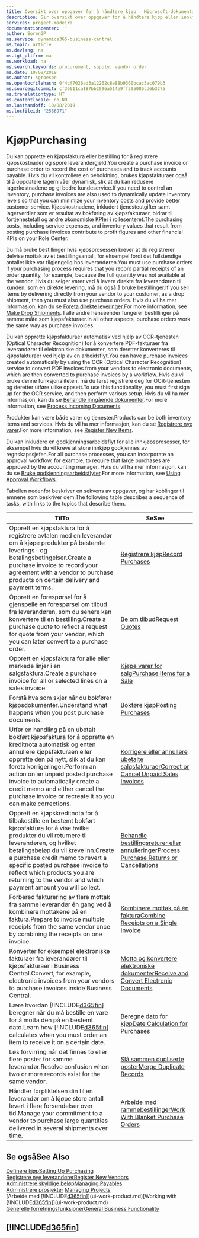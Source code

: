 ```yaml
---
title: Oversikt over oppgaver for å håndtere kjøp | Microsoft-dokumentasjon
description: Gir oversikt over oppgaver for å håndtere kjøp eller innkjøpsprosesser, inkludert hvordan kjøpsfakturaer og bestillinger fungerer.
services: project-madeira
documentationcenter: ''
author: SorenGP
ms.service: dynamics365-business-central
ms.topic: article
ms.devlang: na
ms.tgt_pltfrm: na
ms.workload: na
ms.search.keywords: procurement, supply, vendor order
ms.date: 10/08/2019
ms.author: sgroespe
ms.openlocfilehash: 0f4cf7026ad3a12262c8e88b9360bcac3ac079b3
ms.sourcegitcommit: cf36611ca187bb2996a514e9ff395086cd6b3275
ms.translationtype: HT
ms.contentlocale: nb-NO
ms.lasthandoff: 10/08/2019
ms.locfileid: "2566971"
---
```

# <a name="purchasing"></a><span data-ttu-id="1edc0-103">Kjøp</span><span class="sxs-lookup"><span data-stu-id="1edc0-103">Purchasing</span></span>
<span data-ttu-id="1edc0-104">Du kan opprette en kjøpsfaktura eller bestilling for å registrere kjøpskostnader og spore leverandørgjeld.</span><span class="sxs-lookup"><span data-stu-id="1edc0-104">You create a purchase invoice or purchase order to record the cost of purchases and to track accounts payable.</span></span> <span data-ttu-id="1edc0-105">Hvis du vil kontrollere en beholdning, brukes kjøpsfakturaer også til å oppdatere lagernivåer dynamisk, slik at du kan redusere lagerkostnadene og gi bedre kundeservice.</span><span class="sxs-lookup"><span data-stu-id="1edc0-105">If you need to control an inventory, purchase invoices are also used to dynamically update inventory levels so that you can minimize your inventory costs and provide better customer service.</span></span> <span data-ttu-id="1edc0-106">Kjøpskostnadene, inkludert tjenesteutgifter samt lagerverdier som er resultat av bokføring av kjøpsfakturaer, bidrar til fortjenestetall og andre økonomiske KPIer i rollesenteret.</span><span class="sxs-lookup"><span data-stu-id="1edc0-106">The purchasing costs, including service expenses, and inventory values that result from posting purchase invoices contribute to profit figures and other financial KPIs on your Role Center.</span></span>

<span data-ttu-id="1edc0-107">Du må bruke bestillinger hvis kjøpsprosessen krever at du registrerer delvise mottak av et bestillingsantall, for eksempel fordi det fullstendige antallet ikke var tilgjengelig hos leverandøren.</span><span class="sxs-lookup"><span data-stu-id="1edc0-107">You must use purchase orders if your purchasing process requires that you record partial receipts of an order quantity, for example, because the full quantity was not available at the vendor.</span></span> <span data-ttu-id="1edc0-108">Hvis du selger varer ved å levere direkte fra leverandøren til kunden, som en direkte levering, må du også å bruke bestillinger.</span><span class="sxs-lookup"><span data-stu-id="1edc0-108">If you sell items by delivering directly from your vendor to your customer, as a drop shipment, then you must also use purchase orders.</span></span> <span data-ttu-id="1edc0-109">Hvis du vil ha mer informasjon, kan du se [Foreta direkte leveringer](sales-how-drop-shipment.md).</span><span class="sxs-lookup"><span data-stu-id="1edc0-109">For more information, see [Make Drop Shipments](sales-how-drop-shipment.md).</span></span> <span data-ttu-id="1edc0-110">I alle andre henseender fungerer bestillinger på samme måte som kjøpsfakturaer.</span><span class="sxs-lookup"><span data-stu-id="1edc0-110">In all other aspects, purchase orders work the same way as purchase invoices.</span></span>

<span data-ttu-id="1edc0-111">Du kan opprette kjøpsfakturaer automatisk ved hjelp av OCR-tjenesten (Optical Character Recognition) for å konvertere PDF-fakturaer fra leverandører til elektroniske dokumenter, som deretter konverteres til kjøpsfakturaer ved hjelp av en arbeidsflyt.</span><span class="sxs-lookup"><span data-stu-id="1edc0-111">You can have purchase invoices created automatically by using the OCR (Optical Character Recognition) service to convert PDF invoices from your vendors to electronic documents, which are then converted to purchase invoices by a workflow.</span></span> <span data-ttu-id="1edc0-112">Hvis du vil bruke denne funksjonaliteten, må du først registrere deg for OCR-tjenesten og deretter utføre ulike oppsett.</span><span class="sxs-lookup"><span data-stu-id="1edc0-112">To use this functionality, you must first sign up for the OCR service, and then perform various setup.</span></span> <span data-ttu-id="1edc0-113">Hvis du vil ha mer informasjon, kan du se [Behandle inngående dokumenter](across-process-income-documents.md).</span><span class="sxs-lookup"><span data-stu-id="1edc0-113">For more information, see [Process Incoming Documents](across-process-income-documents.md).</span></span>      

<span data-ttu-id="1edc0-114">Produkter kan være både varer og tjenester.</span><span class="sxs-lookup"><span data-stu-id="1edc0-114">Products can be both inventory items and services.</span></span> <span data-ttu-id="1edc0-115">Hvis du vil ha mer informasjon, kan du se [Registrere nye varer](inventory-how-register-new-items.md).</span><span class="sxs-lookup"><span data-stu-id="1edc0-115">For more information, see [Register New Items](inventory-how-register-new-items.md).</span></span>

<span data-ttu-id="1edc0-116">Du kan inkludere en godkjenningsarbeidsflyt for alle innkjøpsprosesser, for eksempel hvis du vil kreve at store innkjøp godkjennes av regnskapssjefen.</span><span class="sxs-lookup"><span data-stu-id="1edc0-116">For all purchase processes, you can incorporate an approval workflow, for example, to require that large purchases are approved by the accounting manager.</span></span> <span data-ttu-id="1edc0-117">Hvis du vil ha mer informasjon, kan du se [Bruke godkjenningsarbeidsflyter](across-how-use-approval-workflows.md).</span><span class="sxs-lookup"><span data-stu-id="1edc0-117">For more information, see [Using Approval Workflows](across-how-use-approval-workflows.md).</span></span>

<span data-ttu-id="1edc0-118">Tabellen nedenfor beskriver en sekvens av oppgaver, og har koblinger til emnene som beskriver dem.</span><span class="sxs-lookup"><span data-stu-id="1edc0-118">The following table describes a sequence of tasks, with links to the topics that describe them.</span></span>

| <span data-ttu-id="1edc0-119">Til</span><span class="sxs-lookup"><span data-stu-id="1edc0-119">To</span></span> | <span data-ttu-id="1edc0-120">Se</span><span class="sxs-lookup"><span data-stu-id="1edc0-120">See</span></span> |
| --- | --- |
| <span data-ttu-id="1edc0-121">Opprett en kjøpsfaktura for å registrere avtalen med en leverandør om å kjøpe produkter på bestemte leverings- og betalingsbetingelser.</span><span class="sxs-lookup"><span data-stu-id="1edc0-121">Create a purchase invoice to record your agreement with a vendor to purchase products on certain delivery and payment terms.</span></span> |[<span data-ttu-id="1edc0-122">Registrere kjøp</span><span class="sxs-lookup"><span data-stu-id="1edc0-122">Record Purchases</span></span>](purchasing-how-record-purchases.md) |
|<span data-ttu-id="1edc0-123">Opprett en forespørsel for å gjenspeile en forespørsel om tilbud fra leverandøren, som du senere kan konvertere til en bestilling.</span><span class="sxs-lookup"><span data-stu-id="1edc0-123">Create a purchase quote to reflect a request for quote from your vendor, which you can later convert to a purchase order.</span></span>|[<span data-ttu-id="1edc0-124">Be om tilbud</span><span class="sxs-lookup"><span data-stu-id="1edc0-124">Request Quotes</span></span>](purchasing-how-request-quotes.md)|
| <span data-ttu-id="1edc0-125">Opprett en kjøpsfaktura for alle eller merkede linjer i en salgsfaktura.</span><span class="sxs-lookup"><span data-stu-id="1edc0-125">Create a purchase invoice for all or selected lines on a sales invoice.</span></span> |[<span data-ttu-id="1edc0-126">Kjøpe varer for salg</span><span class="sxs-lookup"><span data-stu-id="1edc0-126">Purchase Items for a Sale</span></span>](purchasing-how-purchase-products-sale.md) |
|<span data-ttu-id="1edc0-127">Forstå hva som skjer når du bokfører kjøpsdokumenter.</span><span class="sxs-lookup"><span data-stu-id="1edc0-127">Understand what happens when you post purchase documents.</span></span>|[<span data-ttu-id="1edc0-128">Bokføre kjøp</span><span class="sxs-lookup"><span data-stu-id="1edc0-128">Posting Purchases</span></span>](ui-post-purchases.md)|
| <span data-ttu-id="1edc0-129">Utfør en handling på en ubetalt bokført kjøpsfaktura for å opprette en kreditnota automatisk og enten annullere kjøpsfakturaen eller opprette den på nytt, slik at du kan foreta korrigeringer.</span><span class="sxs-lookup"><span data-stu-id="1edc0-129">Perform an action on an unpaid posted purchase invoice to automatically create a credit memo and either cancel the purchase invoice or recreate it so you can make corrections.</span></span> |[<span data-ttu-id="1edc0-130">Korrigere eller annullere ubetalte salgsfakturaer</span><span class="sxs-lookup"><span data-stu-id="1edc0-130">Correct or Cancel Unpaid Sales Invoices</span></span>](purchasing-how-correct-cancel-unpaid-purchase-invoices.md) |
| <span data-ttu-id="1edc0-131">Opprett en kjøpskreditnota for å tilbakestille en bestemt bokført kjøpsfaktura for å vise hvilke produkter du vil returnere til leverandøren, og hvilket betalingsbeløp du vil kreve inn.</span><span class="sxs-lookup"><span data-stu-id="1edc0-131">Create a purchase credit memo to revert a specific posted purchase invoice to reflect which products you are returning to the vendor and which payment amount you will collect.</span></span> |[<span data-ttu-id="1edc0-132">Behandle bestillingsreturer eller annulleringer</span><span class="sxs-lookup"><span data-stu-id="1edc0-132">Process Purchase Returns or Cancellations</span></span>](purchasing-how-register-new-vendors.md) |
|<span data-ttu-id="1edc0-133">Forbered fakturering av flere mottak fra samme leverandør én gang ved å kombinere mottakene på en faktura.</span><span class="sxs-lookup"><span data-stu-id="1edc0-133">Prepare to invoice multiple receipts from the same vendor once by combining the receipts on one invoice.</span></span>|[<span data-ttu-id="1edc0-134">Kombinere mottak på én faktura</span><span class="sxs-lookup"><span data-stu-id="1edc0-134">Combine Receipts on a Single Invoice</span></span>](purchasing-how-to-combine-receipts.md)|
|<span data-ttu-id="1edc0-135">Konverter for eksempel elektroniske fakturaer fra leverandører til kjøpsfakturaer i Business Central.</span><span class="sxs-lookup"><span data-stu-id="1edc0-135">Convert, for example, electronic invoices from your vendors to purchase invoices inside Business Central.</span></span>|[<span data-ttu-id="1edc0-136">Motta og konvertere elektroniske dokumenter</span><span class="sxs-lookup"><span data-stu-id="1edc0-136">Receive and Convert Electronic Documents</span></span>](purchasing-how-to-receive-and-convert-electronic-documents.md)|
| <span data-ttu-id="1edc0-137">Lære hvordan [!INCLUDE[d365fin](includes/d365fin_md.md)] beregner når du må bestille en vare for å motta den på en bestemt dato.</span><span class="sxs-lookup"><span data-stu-id="1edc0-137">Learn how [!INCLUDE[d365fin](includes/d365fin_md.md)] calculates when you must order an item to receive it on a certain date.</span></span>|[<span data-ttu-id="1edc0-138">Beregne dato for kjøp</span><span class="sxs-lookup"><span data-stu-id="1edc0-138">Date Calculation for Purchases</span></span>](purchasing-date-calculation-for-purchases.md)|
|<span data-ttu-id="1edc0-139">Løs forvirring når det finnes to eller flere poster for samme leverandør.</span><span class="sxs-lookup"><span data-stu-id="1edc0-139">Resolve confusion when two or more records exist for the same vendor.</span></span>|[<span data-ttu-id="1edc0-140">Slå sammen dupliserte poster</span><span class="sxs-lookup"><span data-stu-id="1edc0-140">Merge Duplicate Records</span></span>](sales-how-merge-duplicate-records.md)|
|<span data-ttu-id="1edc0-141">Håndter forpliktelsen din til en leverandør om å kjøpe store antall levert i flere forsendelser over tid.</span><span class="sxs-lookup"><span data-stu-id="1edc0-141">Manage your commitment to a vendor to purchase large quantities delivered in several shipments over time.</span></span>|[<span data-ttu-id="1edc0-142">Arbeide med rammebestillinger</span><span class="sxs-lookup"><span data-stu-id="1edc0-142">Work With Blanket Purchase Orders</span></span>](sales-how-to-create-blanket-sales-orders.md)|

## <a name="see-also"></a><span data-ttu-id="1edc0-143">Se også</span><span class="sxs-lookup"><span data-stu-id="1edc0-143">See Also</span></span>
[<span data-ttu-id="1edc0-144">Definere kjøp</span><span class="sxs-lookup"><span data-stu-id="1edc0-144">Setting Up Purchasing</span></span>](purchasing-setup-purchasing.md)  
[<span data-ttu-id="1edc0-145">Registrere nye leverandører</span><span class="sxs-lookup"><span data-stu-id="1edc0-145">Register New Vendors</span></span>](purchasing-how-register-new-vendors.md)  
[<span data-ttu-id="1edc0-146">Administrere skyldige beløp</span><span class="sxs-lookup"><span data-stu-id="1edc0-146">Managing Payables</span></span>](payables-manage-payables.md)  
<span data-ttu-id="1edc0-147">[Administrere prosjekter](projects-manage-projects.md)  </span><span class="sxs-lookup"><span data-stu-id="1edc0-147">[Managing Projects](projects-manage-projects.md)  </span></span>  
<span data-ttu-id="1edc0-148">[Arbeide med [!INCLUDE[d365fin](includes/d365fin_md.md)]](ui-work-product.md)</span><span class="sxs-lookup"><span data-stu-id="1edc0-148">[Working with [!INCLUDE[d365fin](includes/d365fin_md.md)]](ui-work-product.md)</span></span>  
[<span data-ttu-id="1edc0-149">Generelle forretningsfunksjoner</span><span class="sxs-lookup"><span data-stu-id="1edc0-149">General Business Functionality</span></span>](ui-across-business-areas.md)

## [!INCLUDE[d365fin](includes/free_trial_md.md)]  
